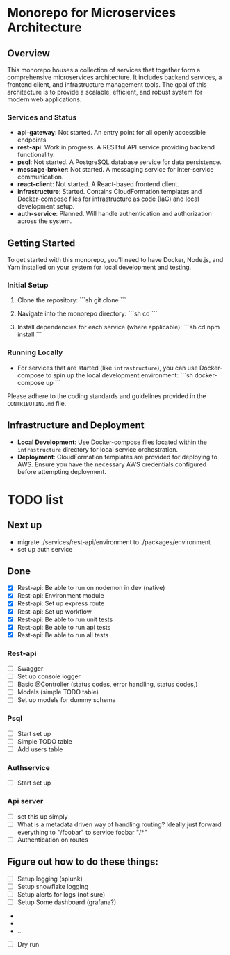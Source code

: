 # Monorepo for Microservices Architecture

## Overview

This monorepo houses a collection of services that together form a comprehensive microservices architecture. It includes backend services, a frontend client, and infrastructure management tools. The goal of this architecture is to provide a scalable, efficient, and robust system for modern web applications.

### Services and Status

-   **api-gateway**: Not started. An entry point for all openly accessible endpoints
-   **rest-api**: Work in progress. A RESTful API service providing backend functionality.
-   **psql**: Not started. A PostgreSQL database service for data persistence.
-   **message-broker**: Not started. A messaging service for inter-service communication.
-   **react-client**: Not started. A React-based frontend client.
-   **infrastructure**: Started. Contains CloudFormation templates and Docker-compose files for infrastructure as code (IaC) and local development setup.
-   **auth-service**: Planned. Will handle authentication and authorization across the system.

## Getting Started

To get started with this monorepo, you'll need to have Docker, Node.js, and Yarn installed on your system for local development and testing.

### Initial Setup

1. Clone the repository:
   \```sh
   git clone <repository-url>
   \```

2. Navigate into the monorepo directory:
   \```sh
   cd <monorepo-directory>
   \```

3. Install dependencies for each service (where applicable):
   \```sh
   cd <service-directory>
   npm install
   \```

### Running Locally

-   For services that are started (like `infrastructure`), you can use Docker-compose to spin up the local development environment:
    \```sh
    docker-compose up
    \```

Please adhere to the coding standards and guidelines provided in the `CONTRIBUTING.md` file.

## Infrastructure and Deployment

-   **Local Development**: Use Docker-compose files located within the `infrastructure` directory for local service orchestration.
-   **Deployment**: CloudFormation templates are provided for deploying to AWS. Ensure you have the necessary AWS credentials configured before attempting deployment.

# TODO list

## Next up

-   migrate ./services/rest-api/environment to ./packages/environment
-   set up auth service

## Done

-   [x] Rest-api: Be able to run on nodemon in dev (native)
-   [x] Rest-api: Environment module
-   [x] Rest-api: Set up express route
-   [x] Rest-api: Set up workflow
-   [x] Rest-api: Be able to run unit tests
-   [x] Rest-api: Be able to run api tests
-   [x] Rest-api: Be able to run all tests

### Rest-api

-   [ ] Swagger
-   [ ] Set up console logger
-   [ ] Basic @Controller (status codes, error handling, status codes,)
-   [ ] Models (simple TODO table)
-   [ ] Set up models for dummy schema

### Psql

-   [ ] Start set up
-   [ ] Simple TODO table
-   [ ] Add users table

### Authservice

-   [ ] Start set up

### Api server

-   [ ] set this up simply
-   [ ] What is a metadata driven way of handling routing? Ideally just forward everything to "/foobar" to service foobar "/\*"
-   [ ] Authentication on routes

## Figure out how to do these things:

-   [ ] Setup logging (splunk)
-   [ ] Setup snowflake logging
-   [ ] Setup alerts for logs (not sure)
-   [ ] Setup Some dashboard (grafana?)
-
-
-   ...
-   [ ] Dry run
